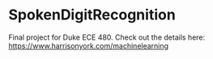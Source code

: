# SpokenDigitRecognition
Final project for Duke ECE 480. Check out the details here: https://www.harrisonyork.com/machinelearning
